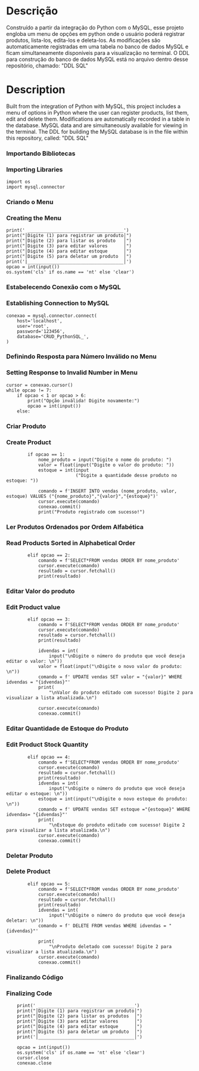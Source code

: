 # Descrição
Construído a partir da integração do Python com o MySQL, esse projeto engloba um menu de opções em python onde o usuário poderá registrar produtos, lista-los, edita-los e deleta-los. As modificações são automaticamente registradas em uma tabela no banco de dados MySQL e ficam simultaneamente disponíveis para a visualização no terminal. O DDL para construção do banco de dados MySQL está no arquivo dentro desse repositório, chamado: "DDL SQL"
# Description
Built from the integration of Python with MySQL, this project includes a menu of options in Python where the user can register products, list them, edit and delete them. Modifications are automatically recorded in a table in the database. MySQL data and are simultaneously available for viewing in the terminal. The DDL for building the MySQL database is in the file within this repository, called: "DDL SQL"
### Importando Bibliotecas
### Importing Libraries

```
import os
import mysql.connector
```

### Criando o Menu
### Creating the Menu

```
print(' ____________________________________')
print("│Digite (1) para registrar um produto│")
print("│Digite (2) para listar os produto   │")
print("│Digite (3) para editar valores      │")
print("│Digite (4) para editar estoque      │")
print("│Digite (5) para deletar um produto  │")
print('|____________________________________│')
opcao = int(input())
os.system('cls' if os.name == 'nt' else 'clear')
```

### Estabelecendo Conexão com o MySQL
### Establishing Connection to MySQL

```
conexao = mysql.connector.connect(
    host='localhost',
    user='root',
    password='123456',
    database='CRUD_PythonSQL_',
)
```

### Definindo Resposta para Número Inválido no Menu
### Setting Response to Invalid Number in Menu

```
cursor = conexao.cursor()
while opcao != 7:
    if opcao < 1 or opcao > 6:
        print("Opção inválida! Digite novamente:")
        opcao = int(input())
    else:
```

### Criar Produto
### Create Product

```
        if opcao == 1:
            nome_produto = input("Digite o nome do produto: ")
            valor = float(input("Digite o valor do produto: "))
            estoque = int(input
                          ("Digite a quantidade desse produto no estoque: "))

            comando = f'INSERT INTO vendas (nome_produto, valor, estoque) VALUES ("{nome_produto}","{valor}","{estoque}")'
            cursor.execute(comando)
            conexao.commit()
            print("Produto registrado com sucesso!")
```

### Ler Produtos Ordenados por Ordem Alfabética
### Read Products Sorted in Alphabetical Order

```
        elif opcao == 2:
            comando = f'SELECT*FROM vendas ORDER BY nome_produto'
            cursor.execute(comando)
            resultado = cursor.fetchall()
            print(resultado)
```


### Editar Valor do produto
### Edit Product value

```
        elif opcao == 3:
            comando = f'SELECT*FROM vendas ORDER BY nome_produto'
            cursor.execute(comando)
            resultado = cursor.fetchall()
            print(resultado)

            idvendas = int(
                input("\nDigite o número do produto que você deseja editar o valor: \n"))
            valor = float(input("\nDigite o novo valor do produto: \n"))
            comando = f' UPDATE vendas SET valor = "{valor}" WHERE idvendas = "{idvendas}"'
            print(
                "\nValor do produto editado com sucesso! Digite 2 para visualizar a lista atualizada.\n")

            cursor.execute(comando)
            conexao.commit()
```

### Editar Quantidade de Estoque do Produto
### Edit Product Stock Quantity

```
        elif opcao == 4:
            comando = f'SELECT*FROM vendas ORDER BY nome_produto'
            cursor.execute(comando)
            resultado = cursor.fetchall()
            print(resultado)
            idvendas = int(
                input("\nDigite o número do produto que você deseja editar o estoque: \n"))
            estoque = int(input("\nDigite o novo estoque do produto: \n"))
            comando = f' UPDATE vendas SET estoque ="{estoque}" WHERE idvendas= "{idvendas}"'
            print(
                "\nEstoque do produto editado com sucesso! Digite 2 para visualizar a lista atualizada.\n")
            cursor.execute(comando)
            conexao.commit()
```

### Deletar Produto
### Delete Product

```
        elif opcao == 5:
            comando = f'SELECT*FROM vendas ORDER BY nome_produto'
            cursor.execute(comando)
            resultado = cursor.fetchall()
            print(resultado)
            idvendas = int(
                input("\nDigite o número do produto que você deseja deletar: \n"))
            comando = f' DELETE FROM vendas WHERE idvendas = "{idvendas}"'

            print(
                "\nProduto deletado com sucesso! Digite 2 para visualizar a lista atualizada.\n")
            cursor.execute(comando)
            conexao.commit()
```

### Finalizando Código
### Finalizing Code

```
    print(' ____________________________________')
    print("│Digite (1) para registrar um produto│")
    print("│Digite (2) para listar os produtos  │")
    print("│Digite (3) para editar valores      │")
    print("│Digite (4) para editar estoque      │")
    print("│Digite (5) para deletar um produto  │")
    print('│____________________________________│')

    opcao = int(input())
    os.system('cls' if os.name == 'nt' else 'clear')
    cursor.close
    conexao.close
```
